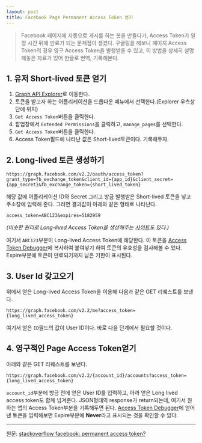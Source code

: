 ```yaml
---
layout: post
title: Facebook Page Permanent Access Token 얻기
---
```


> Facebook 페이지에 자동으로 게시를 하는 봇을 만들다가, Access Token가 일정 시간 뒤에 만료가 되는 문제점이 생겼다. 구글링을 해보니 페이지 Access Token의 경우 영구 Access Token을 발행받을 수 있고, 이 방법을 상세히 설명해놓은 자료가 있어 한글로 번역, 기록해본다.

## 1. 유저 Short-lived 토큰 얻기

1. [Graph API Explorer](https://developers.facebook.com/tools/explorer)로 이동한다.
2. 토큰을 받고자 하는 어플리케이션을 드롭다운 메뉴에서 선택한다.(Explorer 우측상단에 위치)
3. `Get Access Token`버튼을 클릭한다.
4. 팝업창에서 `Extended Permissions`을 클릭하고, `manage_pages`를 선택한다.
5. `Get Access Token`버튼을 클릭한다.
6. Access Token필드에 나타난 값은 Short-lived토큰이다. 기록해두자.

## 2. Long-lived 토큰 생성하기

```
https://graph.facebook.com/v2.2/oauth/access_token?grant_type=fb_exchange_token&client_id={app_id}&client_secret={app_secret}&fb_exchange_token={short_lived_token}
```

해당 값에 어플리케이션 ID와 Secret 그리고 방금 발행받은 Short-lived 토큰을 넣고 주소창에 입력해 준다. 그러면 결과값이 아래와 같은 형태로 나타난다.

```
access_token=ABC123&expires=5182959
```

_(비슷한 원리로 Long-lived Access Token을 생성해주는 [사이트](http://www.slickremix.com/facebook-60-day-user-access-token-generator/)도 있다.)_

여기서 `ABC123`부분이 Long-lived Access Token에 해당한다. 이 토큰을 [Access Token Debugger](https://developers.facebook.com/tools/debug/)에 복사하여 붙여넣기 하여 토큰의 유효성을 검사해볼 수 있다. Expire부분에 토큰이 만료되기까지 남은 기한이 표시된다.

## 3. User Id 갖고오기

위에서 얻은 Long-lived Access Token을 이용해 다음과 같은 GET 리퀘스트를 보낸다.

```
https://graph.facebook.com/v2.2/me?access_token={long_lived_access_token}
```

여기서 얻은 `ID`필드의 값이 User ID이다. 바로 다음 단계에서 필요할 것이다.

## 4. 영구적인 Page Access Token얻기

아래와 같은 GET 리퀘스트를 보낸다.

```
https://graph.facebook.com/v2.2/{account_id}/accounts?access_token={long_lived_access_token}
```

`account_id`부분에 방금 전에 얻은 User ID를 입력하고, 아까 얻은 Long lived access token도 함께 넘겨준다.
JSON형태의 response가 return되는데, 여기서 원하는 앱의 Access Token부분을 기록해두면 된다. [Access Token Debugger](https://developers.facebook.com/tools/debug/)에 얻어낸 토큰을 입력해보면 Expire부분에 **Never**라고 표시되는 것을 확인할 수 있다.

---

원문: [stackoverflow facebook: permanent access token?](http://stackoverflow.com/questions/17197970/facebook-permanent-page-access-token)


